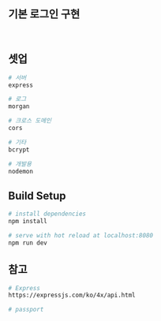## 기본 로그인 구현

```bash



```

## 셋업

```bash
# 서버
express

# 로그
morgan

# 크로스 도메인
cors

# 기타
bcrypt

# 개발용
nodemon

```

## Build Setup

```bash
# install dependencies
npm install

# serve with hot reload at localhost:8080
npm run dev


```

## 참고

```bash
# Express
https://expressjs.com/ko/4x/api.html

# passport

```
